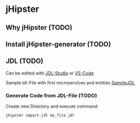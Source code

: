 # jHipster



## Why jHipster (TODO)

## Install jHipster-generator (TODO)

## JDL (TODO)

Can be edited with [JDL-Studio](https://start.jhipster.tech/jdl-studio/) or [VS-Code](https://www.jhipster.tech/configuring-ide-visual-studio-code/)

Sample idl-File with first microservices and entities [SampleJDL](./resource/sample.jdl)

### Generate Code from JDL-File (TODO)

Create new Directory and execute command:

```shell
jhipster import-jdl my_file.jdl
```